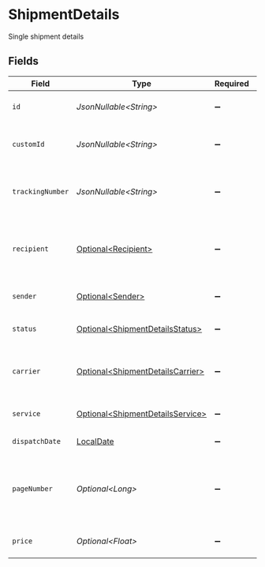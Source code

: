 # ShipmentDetails

Single shipment details


## Fields

| Field                                                                                  | Type                                                                                   | Required                                                                               | Description                                                                            | Example                                                                                |
| -------------------------------------------------------------------------------------- | -------------------------------------------------------------------------------------- | -------------------------------------------------------------------------------------- | -------------------------------------------------------------------------------------- | -------------------------------------------------------------------------------------- |
| `id`                                                                                   | *JsonNullable\<String>*                                                                | :heavy_minus_sign:                                                                     | Unique shipment identifier.                                                            | A00323234                                                                              |
| `customId`                                                                             | *JsonNullable\<String>*                                                                | :heavy_minus_sign:                                                                     | Custom shipment ID assigned by the user.                                               | custom-id-A44445T                                                                      |
| `trackingNumber`                                                                       | *JsonNullable\<String>*                                                                | :heavy_minus_sign:                                                                     | Carrier-provided shipment tracking number.                                             | 0032322323243443                                                                       |
| `recipient`                                                                            | [Optional\<Recipient>](../../models/components/Recipient.md)                           | :heavy_minus_sign:                                                                     | Recipient data for a shipment, including full postal address.                          |                                                                                        |
| `sender`                                                                               | [Optional\<Sender>](../../models/components/Sender.md)                                 | :heavy_minus_sign:                                                                     | Sender data for the shipment.                                                          |                                                                                        |
| `status`                                                                               | [Optional\<ShipmentDetailsStatus>](../../models/components/ShipmentDetailsStatus.md)   | :heavy_minus_sign:                                                                     | Shipment processing status.                                                            |                                                                                        |
| `carrier`                                                                              | [Optional\<ShipmentDetailsCarrier>](../../models/components/ShipmentDetailsCarrier.md) | :heavy_minus_sign:                                                                     | Postal operator handling the shipment.                                                 |                                                                                        |
| `service`                                                                              | [Optional\<ShipmentDetailsService>](../../models/components/ShipmentDetailsService.md) | :heavy_minus_sign:                                                                     | Service (shipment type) used.                                                          |                                                                                        |
| `dispatchDate`                                                                         | [LocalDate](https://docs.oracle.com/javase/8/docs/api/java/time/LocalDate.html)        | :heavy_minus_sign:                                                                     | Dispatch date.                                                                         | 2024-06-01                                                                             |
| `pageNumber`                                                                           | *Optional\<Long>*                                                                      | :heavy_minus_sign:                                                                     | Total number of pages across all documents in the shipment.                            | 3                                                                                      |
| `price`                                                                                | *Optional\<Float>*                                                                     | :heavy_minus_sign:                                                                     | Shipment price (PLN).                                                                  | 4.16                                                                                   |